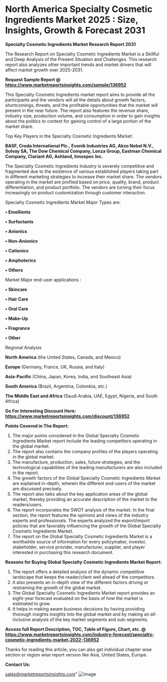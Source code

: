 # North America Specialty Cosmetic Ingredients Market 2025 : Size, Insights, Growth & Forecast 2031

<strong>Specialty Cosmetic Ingredients Market Research Report 2031</strong>

The Research Report on Specialty Cosmetic Ingredients Market is a Skillful and Deep Analysis of the Present Situation and Challenges. This research report also analyzes other important trends and market drivers that will affect market growth over 2025-2031.

<strong>Request Sample Report @ <a href=https://www.marketreportsinsights.com/sample/136952>https://www.marketreportsinsights.com/sample/136952</a></strong>

This Specialty Cosmetic Ingredients market report aims to provide all the participants and the vendors will all the details about growth factors, shortcomings, threats, and the profitable opportunities that the market will present in the near future. The report also features the revenue share, industry size, production volume, and consumption in order to gain insights about the politics to contest for gaining control of a large portion of the market share.

Top Key Players in the Specialty Cosmetic Ingredients Market:

<strong>BASF, Croda International Plc., Evonik Industries AG, Akzo Nobel N.V., Solvay SA, The Dow Chemical Company, Lonza Group, Eastman Chemical Company, Clariant AG, Ashland, Innospec Inc.</strong>

The Specialty Cosmetic Ingredients Industry is severely competitive and fragmented due to the existence of various established players taking part in different marketing strategies to increase their market share. The vendors operating in the market are profiled based on price, quality, brand, product differentiation, and product portfolio. The vendors are turning their focus increasingly on product customization through customer interaction.

Specialty Cosmetic Ingredients Market Major Types are:

<strong>• Emollients

• Surfactants

• Anionics

• Non-Anionics

• Cationics

• Amphoterics

• Others</strong>

Market Major end-user applications :

<strong>• Skincare

• Hair Care

• Oral Care

• Make-Up

• Fragrance

• Other</strong>

Regional Analysis

</u><strong><b>North America</b></strong> (the United States, Canada, and Mexico)

<strong><b>Europe </b></strong>(Germany, France, UK, Russia, and Italy)

<strong><b>Asia-Pacific</b></strong> (China, Japan, Korea, India, and Southeast Asia)

<strong><b>South America</b></strong> (Brazil, Argentina, Colombia, etc.)

<strong><b>The Middle East and Africa</b></strong> (Saudi Arabia, UAE, Egypt, Nigeria, and South Africa)

<strong>Go For Interesting Discount Here: <a href=https://www.marketreportsinsights.com/discount/136952>https://www.marketreportsinsights.com/discount/136952</a></strong>

<strong>Points Covered in The Report:</strong>
<ol>
  <li>The major points considered in the Global Specialty Cosmetic Ingredients Market report include the leading competitors operating in the global market.</li>
  <li>The report also contains the company profiles of the players operating in the global market.</li>
  <li>The manufacture, production, sales, future strategies, and the technological capabilities of the leading manufacturers are also included in the report.</li>
  <li>The growth factors of the Global Specialty Cosmetic Ingredients Market are explained in-depth, wherein the different end-users of the market are discussed precisely.</li>
  <li>The report also talks about the key application areas of the global market, thereby providing an accurate description of the market to the readers/users.</li>
  <li>The report incorporates the SWOT analysis of the market. In the final section, the report features the opinions and views of the industry experts and professionals. The experts analyzed the export/import policies that are favorably influencing the growth of the Global Specialty Cosmetic Ingredients Market.</li>
  <li>The report on the Global Specialty Cosmetic Ingredients Market is a worthwhile source of information for every policymaker, investor, stakeholder, service provider, manufacturer, supplier, and player interested in purchasing this research document.</li>
</ol>
<strong>Reasons for Buying Global Specialty Cosmetic Ingredients Market Report:</strong>

<ol>
  <li>The report offers a detailed analysis of the dynamic competitive landscape that keeps the reader/client well ahead of the competitors.</li>
  <li>It also presents an in-depth view of the different factors driving or restraining the growth of the global market.</li>
  <li>The Global Specialty Cosmetic Ingredients Market report provides an eight-year forecast evaluated on the basis of how the market is estimated to grow.</li>
  <li>It helps in making aware business decisions by having providing thorough insights insights into the global market and by making an all-inclusive analysis of the key market segments and sub-segments.</li>
</ol>
<strong>Access full Report Description, TOC, Table of Figure, Chart, etc. @ <a href=https://www.marketreportsinsights.com/industry-forecast/specialty-cosmetic-ingredients-market-2022-136952>https://www.marketreportsinsights.com/industry-forecast/specialty-cosmetic-ingredients-market-2022-136952</a></strong>


Thanks for reading this article; you can also get individual chapter wise section or region wise report version like Asia, United States, Europe.

<strong>Contact Us:</strong>

sales@marketreportsinsights.com"
![image](https://github.com/user-attachments/assets/d798dae8-35af-4d68-81b9-fba758390557)
